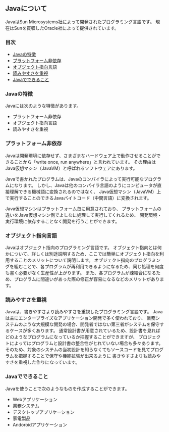 ## Javaについて
JavaはSun Microsystems社によって開発されたプログラミング言語です。
現在はSunを買収したOracle社によって提供されています。

### 目次
* [Javaの特徴](#sec1)
* [プラットフォーム非依存](#sec2)
* [オブジェクト指向言語](#sec3)
* [読みやすさを重視](#sec4)
* [Javaでできること](#sec5)

### <a name="sec1"></a>Javaの特徴
Javaには次のような特徴があります。

* プラットフォーム非依存
* オブジェクト指向言語
* 読みやすさを重視

### <a name="sec2"></a>プラットフォーム非依存
Javaは開発環境に依存せず、さまざまなハードウェア上で動作させることができることから「write once, run anywhere」と言われています。
その理由はJava仮想マシン（JavaVM）と呼ばれるソフトウェアにあります。

Javaで書かれたプログラムは、Javaのコンパイラによって実行可能なプログラムになります。
しかし、Javaは他のコンパイラ言語のようにコンピュータが直接理解できる機械語に変換されるのではなく、
Java仮想マシン（JavaVM）上で実行することのできるJavaバイトコード（中間言語）に変換されます。

Java仮想マシンはプラットフォーム毎に用意されており、
プラットフォームの違いをJava仮想マシン側でよしなに処理して実行してくれるため、
開発環境・実行環境に依存することなく開発を行うことができます。

### <a name="sec3"></a>オブジェクト指向言語
Javaはオブジェクト指向のプログラミング言語です。
オブジェクト指向とは何かについて、詳しくは別途説明するため、ここでは簡単にオブジェクト指向を利用することのメリットについて説明します。
オブジェクト指向のプログラミングを組むことで、各プログラムが再利用できるようになるため、同じ処理を何度も書く必要がなく生産性が上がります。
また、各プログラムが疎結合になるため、プログラムに間違いがあった際の修正が容易になるなどのメリットがあります。

### <a name="sec4"></a>読みやすさを重視
Javaは、書きやすさより読みやすさを重視したプログラミング言語です。
Javaは主にエンタープライズなアプリケーション開発で多く使われており、
業務システムのような大規模な開発の場合、開発者ではない第三者がシステムを保守するケースが多くあります。
通常設計書が用意されているため、設計書を見ればどのようなプログラムになっているか把握することができますが、
プロジェクトによってはプログラムと設計書の整合性がとれていない場合も多々あります。
そのため、対象のシステムの当初設計を知らなくてもソースコードを見てプログラムを把握することで保守や機能拡張が出来るように
書きやすさよりも読みやすさを重視した作りになっています。

### <a name="sec5"></a>Javaでできること
Javaを使うことで次のようなものを作成することができます。
* Webアプリケーション
* 業務システム
* デスクトップアプリケーション
* 家電製品
* Andoroidアプリケーション
